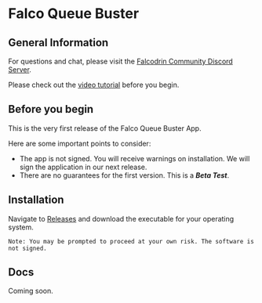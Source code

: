# Falco Queue Buster

## General Information

For questions and chat, please visit the [Falcodrin Community Discord Server](https://discord.gg/falcodrin).

Please check out the [video tutorial](https://www.youtube.com/watch?v=2tH7CHB3kk0) before you begin.

## Before you begin

This is the very first release of the Falco Queue Buster App.

Here are some important points to consider:

- The app is not signed. You will receive warnings on installation. We will sign the application in our next release.
- There are no guarantees for the first version. This is a **_Beta Test_**.

## Installation

Navigate to [Releases](https://github.com/stuartmackenzie/falco-queue-buster/releases) and download the executable for your operating system.

`Note: You may be prompted to proceed at your own risk. The software is not signed.`

## Docs

Coming soon.
